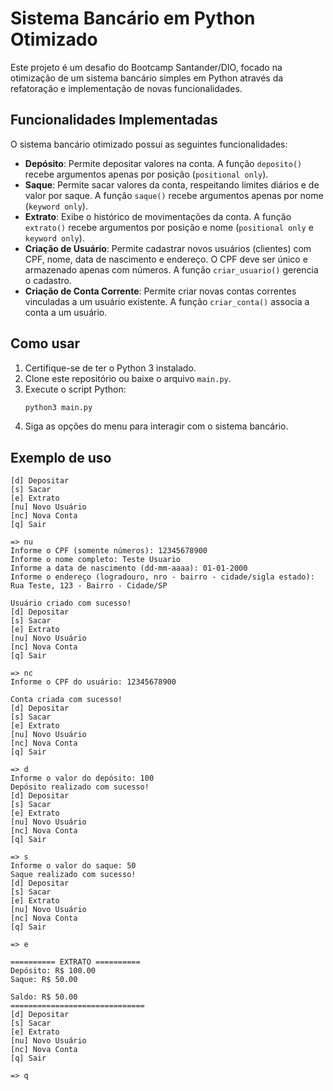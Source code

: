 # Sistema Bancário em Python Otimizado

Este projeto é um desafio do Bootcamp Santander/DIO, focado na otimização de um sistema bancário simples em Python através da refatoração e implementação de novas funcionalidades.

## Funcionalidades Implementadas

O sistema bancário otimizado possui as seguintes funcionalidades:

- **Depósito**: Permite depositar valores na conta. A função `deposito()` recebe argumentos apenas por posição (`positional only`).
- **Saque**: Permite sacar valores da conta, respeitando limites diários e de valor por saque. A função `saque()` recebe argumentos apenas por nome (`keyword only`).
- **Extrato**: Exibe o histórico de movimentações da conta. A função `extrato()` recebe argumentos por posição e nome (`positional only` e `keyword only`).
- **Criação de Usuário**: Permite cadastrar novos usuários (clientes) com CPF, nome, data de nascimento e endereço. O CPF deve ser único e armazenado apenas com números. A função `criar_usuario()` gerencia o cadastro.
- **Criação de Conta Corrente**: Permite criar novas contas correntes vinculadas a um usuário existente. A função `criar_conta()` associa a conta a um usuário.

## Como usar

1.  Certifique-se de ter o Python 3 instalado.
2.  Clone este repositório ou baixe o arquivo `main.py`.
3.  Execute o script Python:
    ```bash
    python3 main.py
    ```
4.  Siga as opções do menu para interagir com o sistema bancário.

## Exemplo de uso

```
[d] Depositar
[s] Sacar
[e] Extrato
[nu] Novo Usuário
[nc] Nova Conta
[q] Sair

=> nu
Informe o CPF (somente números): 12345678900
Informe o nome completo: Teste Usuario
Informe a data de nascimento (dd-mm-aaaa): 01-01-2000
Informe o endereço (logradouro, nro - bairro - cidade/sigla estado): Rua Teste, 123 - Bairro - Cidade/SP

Usuário criado com sucesso!
[d] Depositar
[s] Sacar
[e] Extrato
[nu] Novo Usuário
[nc] Nova Conta
[q] Sair

=> nc
Informe o CPF do usuário: 12345678900

Conta criada com sucesso!
[d] Depositar
[s] Sacar
[e] Extrato
[nu] Novo Usuário
[nc] Nova Conta
[q] Sair

=> d
Informe o valor do depósito: 100
Depósito realizado com sucesso!
[d] Depositar
[s] Sacar
[e] Extrato
[nu] Novo Usuário
[nc] Nova Conta
[q] Sair

=> s
Informe o valor do saque: 50
Saque realizado com sucesso!
[d] Depositar
[s] Sacar
[e] Extrato
[nu] Novo Usuário
[nc] Nova Conta
[q] Sair

=> e

========== EXTRATO ==========
Depósito: R$ 100.00
Saque: R$ 50.00

Saldo: R$ 50.00
==============================
[d] Depositar
[s] Sacar
[e] Extrato
[nu] Novo Usuário
[nc] Nova Conta
[q] Sair

=> q
```

